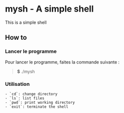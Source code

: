 mysh - A simple shell
=====================

This is a simple shell

## How to

### Lancer le programme

Pour lancer le programme, faites la commande suivante :
> **$** ./mysh

### Utilisation
    - `cd`: change directory
    - `ls`: list files
    - `pwd`: print working directory
    - `exit`: terminate the shell
